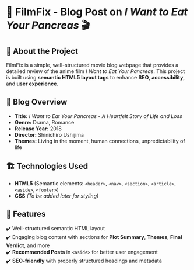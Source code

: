 # 📖 FilmFix - Blog Post on *I Want to Eat Your Pancreas* 🎬

## 📝 About the Project
FilmFix is a simple, well-structured movie blog webpage that provides a detailed review of the anime film *I Want to Eat Your Pancreas*. This project is built using **semantic HTML5 layout tags** to enhance **SEO**, **accessibility**, and **user experience**.

## 🎥 Blog Overview
- **Title:** *I Want to Eat Your Pancreas - A Heartfelt Story of Life and Loss*
- **Genre:** Drama, Romance
- **Release Year:** 2018
- **Director:** Shinichiro Ushijima
- **Themes:** Living in the moment, human connections, unpredictability of life

## 🏗️ Technologies Used
- **HTML5** (Semantic elements: `<header>`, `<nav>`, `<section>`, `<article>`, `<aside>`, `<footer>`)
- **CSS** *(To be added later for styling)*

## 🌟 Features
✔️ Well-structured semantic HTML layout  
✔️ Engaging blog content with sections for **Plot Summary**, **Themes**, **Final Verdict**, and more  
✔️ **Recommended Posts** in `<aside>` for better user engagement  
✔️ **SEO-friendly** with properly structured headings and metadata  



